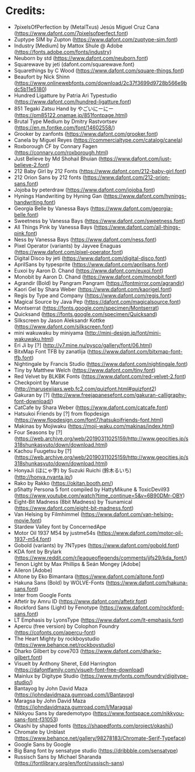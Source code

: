 # Credits:

* 7pixelsOfPerfection by (MetalTxus) Jesús Miguel Cruz Cana (https://www.dafont.com/7pixelsofperfect.font)
* Zuptype SIM by Zupton (https://www.dafont.com/zuptype-sim.font)
* Industry [Medium] by Mattox Shule @ Adobe (https://fonts.adobe.com/fonts/industry)
* Neuborn by std (https://www.dafont.com/neuborn.font)
* Squarewave by jeti (dafont.com/squarewave.font)
* Squarethings by C Wood (https://www.dafont.com/square-things.font)
* Beaufort by Nick Shinn (https://www.onlinewebfonts.com/download/2c37f3699d9728b566e9bdc5b11e5180)
* Hundred Ligatture by Patria Ari Typestudio (https://www.dafont.com/hundred-ligatture.font)
* 851 Tegaki Zatsu Hand by やごいにーにー (https://pm85122.onamae.jp/851fontpage.html)
* Brutal Type Medium by Dmitry Rastvortsev (https://en.m.fontke.com/font/14602558/)
* Grooker by zanfonts (https://www.dafont.com/grooker.font)
* Canela by Miguel Reyes (https://commercialtype.com/catalog/canela)
* Roxborough CF by Connary Fagen (https://connary.com/roxborough.html)
* Just Believe by Md Shohail Bhuian (https://www.dafont.com/just-believe-2.font)
* 212 Baby Girl by 212 Fonts (https://www.dafont.com/212-baby-girl.font)
* 212 Orion Sans by 212 fonts (https://www.dafont.com/212-orion-sans.font)
* Jojoba by peterdraw (https://www.dafont.com/jojoba.font)
* Hynings Handwriting by Hyning Gan (https://www.dafont.com/hynings-handwriting.font)
* Georgia Belle by Vanessa Bays (https://www.dafont.com/georgia-belle.font)
* Sweetness by Vanessa Bays (https://www.dafont.com/sweetness.font)
* All Things Pink by Vanessa Bays (https://www.dafont.com/all-things-pink.font)
* Ness by Vanessa Bays (https://www.dafont.com/ness.font)
* Pixel Operator (variants) by Jayvee Enaguas (https://www.dafont.com/pixel-operator.font)
* Digital Disco by jeti (https://www.dafont.com/digital-disco.font)
* AprilSans by typesprite (https://www.dafont.com/aprilsans.font)
* Euxoi by Aaron D. Chand (https://www.dafont.com/euxoi.font)
* Monobit by Aaron D. Chand (https://www.dafont.com/monobit.font)
* Agrandir (Bold) by Pangram Pangram (https://fontmirror.com/agrandir)
* Kaori Gel by Shara Weber (https://www.dafont.com/kaorigel.font)
* Regis by Type and Company (https://www.dafont.com/regis.font)
* Magical Source by Java Pep (https://dafont.com/magicalsource.font)
* Montserrat (https://fonts.google.com/specimen/Montserrat)
* Quicksand (https://fonts.google.com/specimen/Quicksand)
* Silkscreen by Jason Aleksandr Kottke (https://www.dafont.com/silkscreen.font)
* mini wakuwaku by miniyama (http://mini-design.jp/font/mini-wakuwaku.html)
* Eri Ji by [?] (http://v7.mine.nu/pysco/gallery/font/06.html)
* BitxMap Font TFB by zanatlija (https://www.dafont.com/bitxmap-font-tfb.font)
* Nightingale by Francis Studio (https://www.dafont.com/nightingale.font)
* Tiny by Matthew Welch (https://www.dafont.com/tiny.font)
* Red Velvet by BLKBK Fonts (https://www.dafont.com/red-velvet-2.font)
* Checkpoint by Maruse (http://marusexijaxs.web.fc2.com/quizfont.html#quizfont2)
* Gakuran by [?] (http://www.freejapanesefont.com/gakuran-calligraphy-font-download/)
* CatCafe by Shara Weber (https://www.dafont.com/catcafe.font)
* Hatsukoi Friends by [?] from flopdesign (https://www.flopdesign.com/font7/hatsukoifriends-font.html)
* Makinas by Mojiwaku (https://moji-waku.com/makinas/index.html)
* Four Seasons by [?] (https://web.archive.org/web/20190311025159/http://www.geocities.jp/s318shunkasyuto/down/download.html)
* Kachou Fuugetsu by [?] (https://web.archive.org/web/20190311025159/http://www.geocities.jp/s318shunkasyuto/down/download.html)
* HonyaJi (ほにゃ字) by Suzuki Ruichi (鈴木るいち) (http://honya.nyanta.jp/)
* Rako by Rakko (https://okitan.booth.pm/)
* p5hatty Persona 5 font compiled by HattyMikune & ToxicDevil93 (https://www.youtube.com/watch?time_continue=5&v=6B90DMr-OBY)
* Eight-Bit Madness (8bit Madness) by Tsunamical (https://www.dafont.com/eight-bit-madness.font)
* Van Helsing by Filmhimmel (https://www.dafont.com/van-helsing-movie.font)
* Stardew Valley font by ConcernedApe
* Motor Oil 1937 M54 by justme54s (https://www.dafont.com/motor-oil-1937-m54.font)
* Gobold (variants) by 7NTypes (https://www.dafont.com/gobold.font)
* KDA font by Brylark (https://www.reddit.com/r/leagueoflegends/comments/jjfs29/kda_font/)
* Tenon Light by Max Phillips & Seán Mongey [Adobe]
* Aileron [Adobe]
* Altone by Eko Bimantara (https://www.dafont.com/altone.font)
* Hakuna Sans (Bold) by WOLVE-Fonts (https://www.dafont.com/hakuna-sans.font)
* Inter from Google Fonts
* Aftetir by Amru ID (https://www.dafont.com/aftetir.font)
* Rockford Sans (Light) by Fenotype (https://www.dafont.com/rockford-sans.font)
* LT Emphasis by LyonsType (https://www.dafont.com/lt-emphasis.font)
* Apercu (free version) by Colophon Foundry (https://cofonts.com/apercu-font)
* The Heart Mighty by rockboystudio (https://www.behance.net/rockboystudio)
* Dharko Gilbert by cove703 (https://www.dafont.com/dharko-gilbert.font)
* Visuelt by Anthony Sheret, Edd Harrington (https://dafontfamily.com/visuelt-font-free-download)
* Mainlux by Digitype Studio (https://www.myfonts.com/foundry/digitype-studio/)
* Bantayog by John David Maza (https://johndavidmaza.gumroad.com/l/Bantayog)
* Maragsa by John David Maza (https://johndavidmaza.gumroad.com/l/Maragsa)
* Nikkyou Sans by daredemotypo (https://www.fontspace.com/nikkyou-sans-font-f31053)
* Okashi by shaped fonts (https://shapedfonts.com/project/okashi/)
* Chromate by Unblast (https://www.behance.net/gallery/98278183/Chromate-Serif-Typeface)
* Google Sans by Google
* Big Bang font by sensatype studio (https://dribbble.com/sensatype)
* Russisch Sans by Michael Sharanda (https://fontlibrary.org/en/font/russisch-sans)

